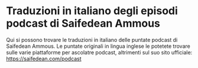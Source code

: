 # Traduzioni in italiano degli episodi podcast di Saifedean Ammous

Qui si possono trovare le traduzioni in italiano delle puntate podcast di Saifedean Ammous. 
Le puntate originali in lingua inglese le potetete trovare sulle varie piattaforme per ascolatre podcast, altrimenti sul suo sito ufficiale: https://saifedean.com/podcast

